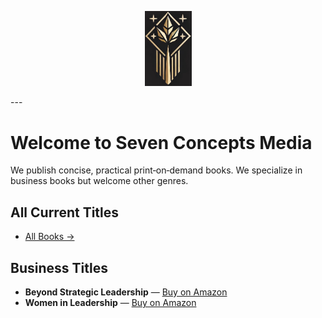 <p align="center">
  <img src="/DBA Seven Concepts Media LOGO.jpg" alt="DBA Seven Concepts Media LOGO" width="75">
</p>
---

# Welcome to Seven Concepts Media

We publish concise, practical print‑on‑demand books. We specialize in business books but welcome other genres.

## All Current Titles

- [All Books →](/books/)

## Business Titles

- **Beyond Strategic Leadership** — [Buy on Amazon](https://…)
- **Women in Leadership** — [Buy on Amazon](https://…)
